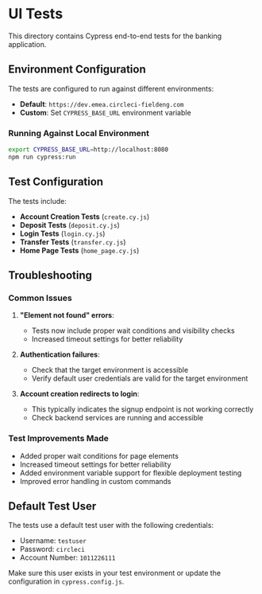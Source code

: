 # UI Tests

This directory contains Cypress end-to-end tests for the banking application.

## Environment Configuration

The tests are configured to run against different environments:

- **Default**: `https://dev.emea.circleci-fieldeng.com`
- **Custom**: Set `CYPRESS_BASE_URL` environment variable

### Running Against Local Environment

```bash
export CYPRESS_BASE_URL=http://localhost:8080
npm run cypress:run
```

## Test Configuration

The tests include:

- **Account Creation Tests** (`create.cy.js`)
- **Deposit Tests** (`deposit.cy.js`) 
- **Login Tests** (`login.cy.js`)
- **Transfer Tests** (`transfer.cy.js`)
- **Home Page Tests** (`home_page.cy.js`)

## Troubleshooting

### Common Issues

1. **"Element not found" errors**: 
   - Tests now include proper wait conditions and visibility checks
   - Increased timeout settings for better reliability

2. **Authentication failures**:
   - Check that the target environment is accessible
   - Verify default user credentials are valid for the target environment

3. **Account creation redirects to login**:
   - This typically indicates the signup endpoint is not working correctly
   - Check backend services are running and accessible

### Test Improvements Made

- Added proper wait conditions for page elements
- Increased timeout settings for better reliability  
- Added environment variable support for flexible deployment testing
- Improved error handling in custom commands

## Default Test User

The tests use a default test user with the following credentials:
- Username: `testuser`
- Password: `circleci`
- Account Number: `1011226111`

Make sure this user exists in your test environment or update the configuration in `cypress.config.js`.